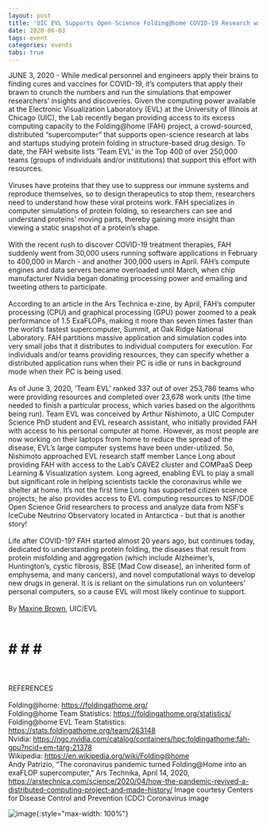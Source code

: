```yaml
---
layout: post
title: 'UIC EVL Supports Open-Science Folding@home COVID-19 Research with Computing Resources'
date: 2020-06-03
tags: event
categories: events
tabs: true
---
```


JUNE 3, 2020 - While medical personnel and engineers apply their brains to finding cures and vaccines for COVID-19, it&rsquo;s computers that apply their brawn to crunch the numbers and run the simulations that empower researchers&rsquo; insights and discoveries. Given the computing power available at the Electronic Visualization Laboratory (EVL) at the University of Illinois at Chicago (UIC), the Lab recently began providing access to its excess computing capacity to the Folding@home (FAH) project, a crowd-sourced, distributed &ldquo;supercomputer&rdquo; that supports open-science research at labs and startups studying protein folding in structure-based drug design. To date, the FAH website lists &rsquo;Team EVL&rsquo; in the Top 400 of over 250,000 teams (groups of individuals and/or institutions) that support this effort with resources.<br><br>
Viruses have proteins that they use to suppress our immune systems and reproduce themselves, so to design therapeutics to stop them, researchers need to understand how these viral proteins work. FAH specializes in computer simulations of protein folding, so researchers can see and understand proteins&rsquo; moving parts, thereby gaining more insight than viewing a static snapshot of a protein&rsquo;s shape.<br><br>
With the recent rush to discover COVID-19 treatment therapies, FAH suddenly went from 30,000 users running software applications in February to 400,000 in March - and another 300,000 users in April. FAH&rsquo;s compute engines and data servers became overloaded until March, when chip manufacturer Nvidia began donating processing power and emailing and tweeting others to participate.<br><br>
According to an article in the Ars Technica e-zine, by April, FAH&rsquo;s computer processing (CPU) and graphical processing (GPU) power zoomed to a peak performance of 1.5 ExaFLOPs, making it more than seven times faster than the world&rsquo;s fastest supercomputer, Summit, at Oak Ridge National Laboratory. FAH partitions massive application and simulation codes into very small jobs that it distributes to individual computers for execution. For individuals and/or teams providing resources, they can specify whether a distributed application runs when their PC is idle or runs in background mode when their PC is being used.<br><br>
As of June 3, 2020, &rsquo;Team EVL&rsquo; ranked 337 out of over 253,786 teams who were providing resources and completed over 23,678 work units (the time needed to finish a particular process, which varies based on the algorithms being run). Team EVL was conceived by Arthur Nishimoto, a UIC Computer Science PhD student and EVL research assistant, who initially provided FAH with access to his personal computer at home. However, as most people are now working on their laptops from home to reduce the spread of the disease, EVL&rsquo;s large computer systems have been under-utilized. So, Nishimoto approached EVL research staff member Lance Long about providing FAH with access to the Lab&rsquo;s CAVE2 cluster and COMPaaS Deep Learning & Visualization system. Long agreed, enabling EVL to play a small but significant role in helping scientists tackle the coronavirus while we shelter at home. It&rsquo;s not the first time Long has supported citizen science projects; he also provides access to EVL computing resources to NSF/DOE Open Science Grid researchers to process and analyze data from NSF&rsquo;s IceCube Neutrino Observatory located in Antarctica - but that is another story!<br><br>
Life after COVID-19? FAH started almost 20 years ago, but continues today, dedicated to understanding protein folding, the diseases that result from protein misfolding and aggregation (which include Alzheimer&rsquo;s, Huntington&rsquo;s, cystic fibrosis, BSE [Mad Cow disease], an inherited form of emphysema, and many cancers), and novel computational ways to develop new drugs in general. It is is reliant on the simulations run on volunteers&rsquo; personal computers, so a cause EVL will most likely continue to support.<br><br>
By <a href="mailto:maxine@uic.edu">Maxine Brown</a>, UIC/EVL<br><br>
# # # # <br><br>
REFERENCES<br><br>
Folding@home: <a href="https://foldingathome.org/">https://foldingathome.org/</a><br>
Folding@home Team Statistics: <a href="https://foldingathome.org/statistics/">https://foldingathome.org/statistics/</a><br>
Folding@home EVL Team Statistics: <a href="https://stats.foldingathome.org/team/263148">https://stats.foldingathome.org/team/263148</a><br>
Nvidia: <a href="https://ngc.nvidia.com/catalog/containers/hpc:foldingathome:fah-gpu?ncid=em-targ-21378">https://ngc.nvidia.com/catalog/containers/hpc:foldingathome:fah-gpu?ncid=em-targ-21378</a><br>
Wikipedia: <a href="https://en.wikipedia.org/wiki/Folding@home">https://en.wikipedia.org/wiki/Folding@home</a><br>
Andy Patrizio, &ldquo;The coronavirus pandemic turned Folding@Home into an exaFLOP supercomputer,&rdquo; Ars Technika, April 14, 2020, <a href="https://arstechnica.com/science/2020/04/how-the-pandemic-revived-a-distributed-computing-project-and-made-history/">https://arstechnica.com/science/2020/04/how-the-pandemic-revived-a-distributed-computing-project-and-made-history/</a>
Image courtesy Centers for Disease Control and Prevention (CDC) Coronavirus image

![image](https://www.evl.uic.edu/output/originals/cdc-coronavirus-23312.jpeg-srcw.jpg){:style="max-width: 100%"}

